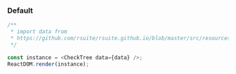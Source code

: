 ### Default

<!--start-code-->

```js
/**
 * import data from
 * https://github.com/rsuite/rsuite.github.io/blob/master/src/resources/data/en/city-simplified.js
 */

const instance = <CheckTree data={data} />;
ReactDOM.render(instance);
```

<!--end-code-->
